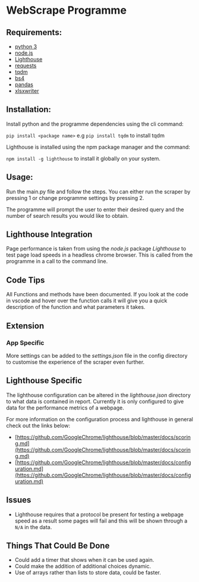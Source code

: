 # WebScrape Programme

## Requirements:
* [python 3](https://www.python.org/download/releases/3.0/)
* [node.js](https://nodejs.org/en/)
* [Lighthouse](https://www.npmjs.com/package/lighthouse)
* [requests](https://2.python-requests.org//en/master/)
* [tqdm](https://github.com/tqdm/tqdm)
* [bs4](https://www.crummy.com/software/BeautifulSoup/bs4/doc/)
* [pandas](https://pandas.pydata.org/)
* [xlsxwriter](https://xlsxwriter.readthedocs.io/)

## Installation:
Install python and the programme dependencies using the cli command:

`pip install <package name>` e.g `pip install tqdm` to install tqdm

Lighthouse is installed using the npm package manager and the command:

`npm install -g lighthouse` to install it globally on your system.

## Usage:
Run the main.py file and follow the steps. You can either run the scraper
by pressing 1 or change programme settings by pressing 2.

The programme will prompt the user to enter their desired query and the
number of search results you would like to obtain.

## Lighthouse Integration
Page performance is taken from using the *node.js* package *Lighthouse* to test
page load speeds in a headless chrome browser. This is called from the programme in
a call to the command line.

## Code Tips
All Functions and methods have been documented. If you look at the code in vscode
and hover over the function calls it will give you a quick description of the
function and what parameters it takes.

## Extension
### App Specific
More settings can be added to the *settings.json* file in the config directory to customise
the experience of the scraper even further.
## Lighthouse Specific
The lighthouse configuration can be altered in the *lighthouse.json* directory to what data
is contained in report. Currently it is only configured to give data for the performance
metrics of a webpage.

For more information on the configuration process and lighthouse in general check out the links
below:

* [https://github.com/GoogleChrome/lighthouse/blob/master/docs/scoring.md](https://github.com/GoogleChrome/lighthouse/blob/master/docs/scoring.md)
* [https://github.com/GoogleChrome/lighthouse/blob/master/docs/configuration.md](https://github.com/GoogleChrome/lighthouse/blob/master/docs/configuration.md)

## Issues
* Lighthouse requires that a protocol be present for testing a webpage speed
as a result some pages will fail and this will be shown through a `N/A` in the
data.

## Things That Could Be Done
* Could add a timer that shows when it can be used again.
* Could make the addition of additional choices dynamic.
* Use of arrays rather than lists to store data, could be faster.


